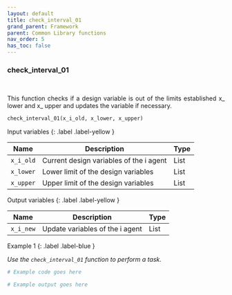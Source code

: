 ```yaml
---
layout: default
title: check_interval_01
grand_parent: Framework
parent: Common Library functions
nav_order: 5
has_toc: false
---
```


<h3>check_interval_01</h3>

<br>

<p align = "justify">
    This function checks if a design variable is out of the limits established x_ lower and x_ upper and updates the variable if necessary.
</p>

```python
check_interval_01(x_i_old, x_lower, x_upper)
```

Input variables
{: .label .label-yellow }

<table style = "width:100%">
    <thead>
      <tr>
        <th>Name</th>
        <th>Description</th>
        <th>Type</th>
      </tr>
    </thead>
    <tr>
        <td><code>x_i_old</code></td>
        <td>Current design variables of the i agent</td>
        <td>List</td>
    </tr>
    <tr>
        <td><code>x_lower</code></td>
        <td>Lower limit of the design variables</td>
        <td>List</td>
    </tr>
    <tr>
        <td><code>x_upper</code></td>
        <td>Upper limit of the design variables</td>
        <td>List</td>
    </tr>
</table>

Output variables
{: .label .label-yellow }

<table style = "width:100%">
    <thead>
      <tr>
        <th>Name</th>
        <th>Description</th>
        <th>Type</th>
      </tr>
    </thead>
    <tr>
        <td><code>x_i_new</code></td>
        <td>Update variables of the i agent</td>
        <td>List</td>
    </tr>
</table>

Example 1
{: .label .label-blue }

<p align = "justify">
    <i>
        Use the <code>check_interval_01</code> function to perform a task.
    </i>
</p>

```python
# Example code goes here
```

```bash
# Example output goes here
```

